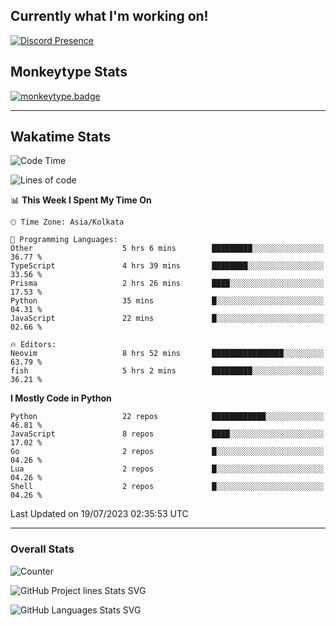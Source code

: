 ## Currently what I'm working on!
[![Discord Presence](https://lanyard.cnrad.dev/api/534981034400284712)](https://discord.com/users/534981034400284712)

## Monkeytype Stats
[![monkeytype.badge]][monkeytype]

---

## Wakatime Stats
<!--START_SECTION:waka-->
![Code Time](http://img.shields.io/badge/Code%20Time-913%20hrs%2051%20mins-blue)

![Lines of code](https://img.shields.io/badge/From%20Hello%20World%20I%27ve%20Written-3.5%20million%20lines%20of%20code-blue)

📊 **This Week I Spent My Time On** 

```text
🕑︎ Time Zone: Asia/Kolkata

💬 Programming Languages: 
Other                    5 hrs 6 mins        █████████░░░░░░░░░░░░░░░░   36.77 % 
TypeScript               4 hrs 39 mins       ████████░░░░░░░░░░░░░░░░░   33.56 % 
Prisma                   2 hrs 26 mins       ████░░░░░░░░░░░░░░░░░░░░░   17.53 % 
Python                   35 mins             █░░░░░░░░░░░░░░░░░░░░░░░░   04.31 % 
JavaScript               22 mins             █░░░░░░░░░░░░░░░░░░░░░░░░   02.66 % 

🔥 Editors: 
Neovim                   8 hrs 52 mins       ████████████████░░░░░░░░░   63.79 % 
fish                     5 hrs 2 mins        █████████░░░░░░░░░░░░░░░░   36.21 % 
```

**I Mostly Code in Python** 

```text
Python                   22 repos            ████████████░░░░░░░░░░░░░   46.81 % 
JavaScript               8 repos             ████░░░░░░░░░░░░░░░░░░░░░   17.02 % 
Go                       2 repos             █░░░░░░░░░░░░░░░░░░░░░░░░   04.26 % 
Lua                      2 repos             █░░░░░░░░░░░░░░░░░░░░░░░░   04.26 % 
Shell                    2 repos             █░░░░░░░░░░░░░░░░░░░░░░░░   04.26 % 
```




 Last Updated on 19/07/2023 02:35:53 UTC
<!--END_SECTION:waka-->
---

### Overall Stats

<img src="https://moe-counter.glitch.me/get/@Dhanus3133?theme=rule34" alt="Counter" />

![GitHub Project lines Stats SVG](https://api.githubtrends.io/user/svg/Dhanus3133/repos?time_range=one_year&include_private=True&loc_metric=changed&group=private&theme=dark)

![GitHub Languages Stats SVG](https://api.githubtrends.io/user/svg/Dhanus3133/langs?time_range=one_year&include_private=True&loc_metric=changed&compact=True&theme=dark)


[monkeytype.badge]: https://img.shields.io/endpoint?style=for-the-badge&url=https%3A%2F%2Fmonkeytype-badge-vhd5lan7mmhz.runkit.sh%3Fmessage%3D126wpm%26label%3Dmonkeytype%26logoVariant%3Done
[monkeytype]: https://monkeytype.com/profile/dhanus

